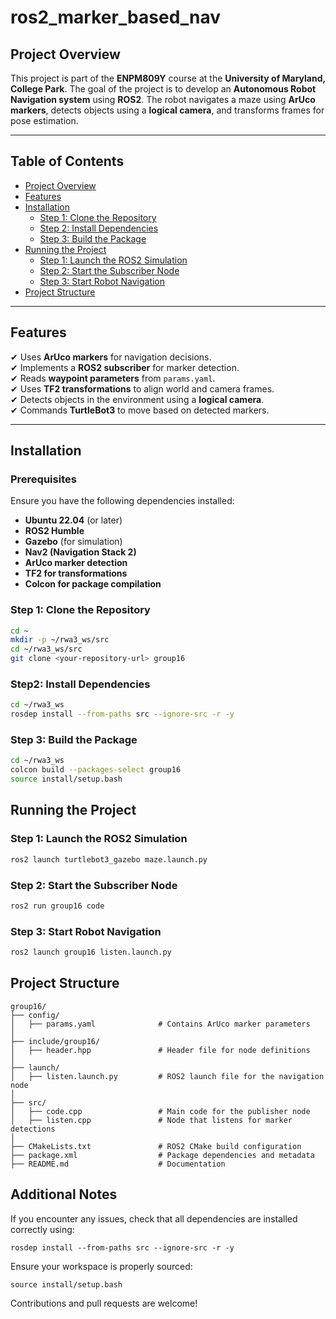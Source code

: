 # **ros2_marker_based_nav**

## **Project Overview**
This project is part of the **ENPM809Y** course at the **University of Maryland, College Park**. The goal of the project is to develop an **Autonomous Robot Navigation system** using **ROS2**. The robot navigates a maze using **ArUco markers**, detects objects using a **logical camera**, and transforms frames for pose estimation.

---

## **Table of Contents**
- [Project Overview](#project-overview)
- [Features](#features)
- [Installation](#installation)
  - [Step 1: Clone the Repository](#step-1-clone-the-repository)
  - [Step 2: Install Dependencies](#step-2-install-dependencies)
  - [Step 3: Build the Package](#step-3-build-the-package)
- [Running the Project](#running-the-project)
  - [Step 1: Launch the ROS2 Simulation](#step-1-launch-the-ros2-simulation)
  - [Step 2: Start the Subscriber Node](#step-2-start-the-subscriber-node)
  - [Step 3: Start Robot Navigation](#step-3-start-robot-navigation)
- [Project Structure](#project-structure)


---

## **Features**
✔ Uses **ArUco markers** for navigation decisions.  
✔ Implements a **ROS2 subscriber** for marker detection.  
✔ Reads **waypoint parameters** from `params.yaml`.  
✔ Uses **TF2 transformations** to align world and camera frames.  
✔ Detects objects in the environment using a **logical camera**.  
✔ Commands **TurtleBot3** to move based on detected markers.  

---

## **Installation**
### **Prerequisites**
Ensure you have the following dependencies installed:
- **Ubuntu 22.04** (or later)
- **ROS2 Humble**
- **Gazebo** (for simulation)
- **Nav2 (Navigation Stack 2)**
- **ArUco marker detection**
- **TF2 for transformations**
- **Colcon for package compilation**

### **Step 1: Clone the Repository**
```bash
cd ~
mkdir -p ~/rwa3_ws/src
cd ~/rwa3_ws/src
git clone <your-repository-url> group16
```
### **Step2: Install Dependencies**
```bash
cd ~/rwa3_ws
rosdep install --from-paths src --ignore-src -r -y

```

### **Step 3: Build the Package**
```bash
cd ~/rwa3_ws
colcon build --packages-select group16
source install/setup.bash

```
## **Running the Project**
### **Step 1: Launch the ROS2 Simulation**
```bash
ros2 launch turtlebot3_gazebo maze.launch.py
```
### **Step 2: Start the Subscriber Node**
```bash
ros2 run group16 code
```

### **Step 3: Start Robot Navigation**
```bash
ros2 launch group16 listen.launch.py
```

## **Project Structure**
```
group16/
├── config/
│   ├── params.yaml              # Contains ArUco marker parameters
│
├── include/group16/
│   ├── header.hpp               # Header file for node definitions
│
├── launch/
│   ├── listen.launch.py         # ROS2 launch file for the navigation node
│
├── src/
│   ├── code.cpp                 # Main code for the publisher node
│   ├── listen.cpp               # Node that listens for marker detections
│
├── CMakeLists.txt               # ROS2 CMake build configuration
├── package.xml                  # Package dependencies and metadata
├── README.md                    # Documentation

```
## **Additional Notes**

If you encounter any issues, check that all dependencies are installed correctly using:
```
rosdep install --from-paths src --ignore-src -r -y
```
Ensure your workspace is properly sourced:
```
source install/setup.bash
```
Contributions and pull requests are welcome!

